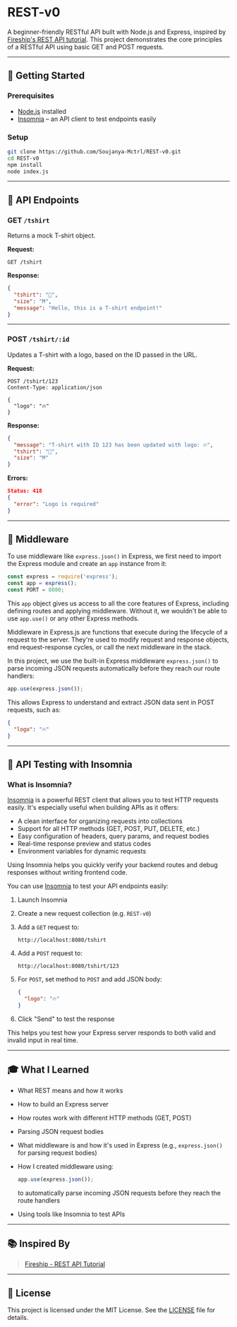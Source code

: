 # REST-v0

A beginner-friendly RESTful API built with Node.js and Express, inspired by [Fireship's REST API tutorial](https://www.youtube.com/watch?v=-MTSQjw5DrM).
This project demonstrates the core principles of a RESTful API using basic GET and POST requests.

---

## 🚀 Getting Started

### Prerequisites

* [Node.js](https://nodejs.org/) installed
* [Insomnia](https://insomnia.rest/) – an API client to test endpoints easily

### Setup

```bash
git clone https://github.com/Soujanya-Mctrl/REST-v0.git
cd REST-v0
npm install
node index.js
```

---

## 📁 API Endpoints

### GET `/tshirt`

Returns a mock T-shirt object.

**Request:**

```http
GET /tshirt
```

**Response:**

```json
{
  "tshirt": "👕",
  "size": "M",
  "message": "Hello, this is a T-shirt endpoint!"
}
```

---

### POST `/tshirt/:id`

Updates a T-shirt with a logo, based on the ID passed in the URL.

**Request:**

```http
POST /tshirt/123
Content-Type: application/json

{
  "logo": "🔥"
}
```

**Response:**

```json
{
  "message": "T-shirt with ID 123 has been updated with logo: 🔥",
  "tshirt": "👕",
  "size": "M"
}
```

**Errors:**

```json
Status: 418
{
  "error": "Logo is required"
}
```

---

## 🧩 Middleware

To use middleware like `express.json()` in Express, we first need to import the Express module and create an `app` instance from it:

```js
const express = require('express');
const app = express();
const PORT = 8080;
```

This `app` object gives us access to all the core features of Express, including defining routes and applying middleware. Without it, we wouldn't be able to use `app.use()` or any other Express methods.

Middleware in Express.js are functions that execute during the lifecycle of a request to the server. They're used to modify request and response objects, end request-response cycles, or call the next middleware in the stack.

In this project, we use the built-in Express middleware `express.json()` to parse incoming JSON requests automatically before they reach our route handlers:

```js
app.use(express.json());
```

This allows Express to understand and extract JSON data sent in POST requests, such as:

```json
{
  "logo": "🔥"
}
```

---

## 🧪 API Testing with Insomnia

### What is Insomnia?

[Insomnia](https://insomnia.rest/) is a powerful REST client that allows you to test HTTP requests easily. It's especially useful when building APIs as it offers:

* A clean interface for organizing requests into collections
* Support for all HTTP methods (GET, POST, PUT, DELETE, etc.)
* Easy configuration of headers, query params, and request bodies
* Real-time response preview and status codes
* Environment variables for dynamic requests

Using Insomnia helps you quickly verify your backend routes and debug responses without writing frontend code.

You can use [Insomnia](https://insomnia.rest/) to test your API endpoints easily:

1. Launch Insomnia
2. Create a new request collection (e.g. `REST-v0`)
3. Add a `GET` request to:

   ```
   http://localhost:8080/tshirt
   ```
4. Add a `POST` request to:

   ```
   http://localhost:8080/tshirt/123
   ```
5. For `POST`, set method to `POST` and add JSON body:

   ```json
   {
     "logo": "🔥"
   }
   ```
6. Click "Send" to test the response

This helps you test how your Express server responds to both valid and invalid input in real time.

---

## 🎓 What I Learned

* What REST means and how it works
* How to build an Express server
* How routes work with different HTTP methods (GET, POST)
* Parsing JSON request bodies
* What middleware is and how it's used in Express (e.g., `express.json()` for parsing request bodies)
* How I created middleware using:

  ```js
  app.use(express.json());
  ```

  to automatically parse incoming JSON requests before they reach the route handlers
* Using tools like Insomnia to test APIs

---

## 📚 Inspired By

> [Fireship - REST API Tutorial](https://www.youtube.com/watch?v=-MTSQjw5DrM)

---

## 📄 License

This project is licensed under the MIT License. See the [LICENSE](./LICENSE) file for details.
